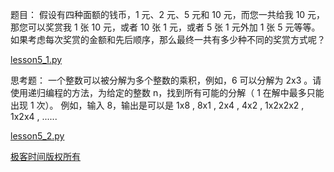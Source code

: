 题目：
假设有四种面额的钱币，1 元、2 元、5 元和 10 元，而您一共给我 10 元，那您可以奖赏我 1 张 10 元，或者 10 张 1 元，或者 5 张 1 元外加 1 张 5 元等等。
如果考虑每次奖赏的金额和先后顺序，那么最终一共有多少种不同的奖赏方式呢？

[lesson5_1.py](https://github.com/qinggeouye/GeekTime/blob/master/MathematicProgrammer/05_recruit/lesson5_1.py)

思考题：
一个整数可以被分解为多个整数的乘积，例如，6 可以分解为 2x3 。请使用递归编程的方法，为给定的整数 n，找到所有可能的分解（ 1 在解中最多只能出现 1 次）。
例如，输入 8，输出是可以是 1x8 , 8x1 , 2x4 , 4x2 , 1x2x2x2 , 1x2x4 , ......

[lesson5_2.py](https://github.com/qinggeouye/GeekTime/blob/master/MathematicProgrammer/05_recruit/lesson5_2.py)



[极客时间版权所有](https://time.geekbang.org/column/article/73511)